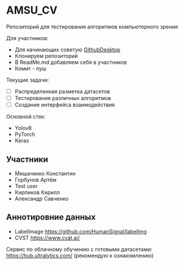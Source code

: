 # AMSU_CV 

Репозиторий для тестирования алгоритмов компьютерного зрения

Для участников:
- Для начинающих советую [GithubDesktop](https://desktop.github.com/)
- Клонируем репозиторий
- В ReadMe.md добавляем себя в участников
- Комит - пуш

Текущие задачи:
- [ ] Распределенная разметка датасетов
- [ ] Тестирование различных алгоритмов 
- [ ] Создание интерфейса взаимодействия

Основной стек:
- Yolov8
- PyTorch
- Keras

<h2 align="left">Участники</h2>

- Мишаченко Константин
- Горбунов Артём
- Test user
- Кирпиков Кирилл
- Александр Савченко

<h2 align="left">Аннотировние данных</h2>

- LabelImage https://github.com/HumanSignal/labelImg
- CVST https://www.cvat.ai/

Сервис по облачному обучению с готовыми датасетами: https://hub.ultralytics.com/ (рекомендую к ознакомлению)
